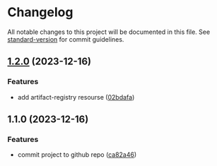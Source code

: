 # Changelog

All notable changes to this project will be documented in this file. See [standard-version](https://github.com/conventional-changelog/standard-version) for commit guidelines.

## [1.2.0](https://github.com/danielsidauruk/serverless-cloud-run/compare/v1.1.0...v1.2.0) (2023-12-16)


### Features

* add artifact-registry resourse ([02bdafa](https://github.com/danielsidauruk/serverless-cloud-run/commit/02bdafaf69b39d978b3bd54739ea837130f1821d))

## 1.1.0 (2023-12-16)


### Features

* commit project to github repo ([ca82a46](https://github.com/danielsidauruk/serverless-cloud-run/commit/ca82a46815e935acc4af299cccab6866ec0147b2))
